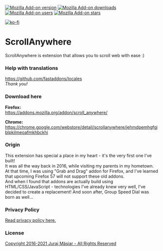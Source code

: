 [![Mozilla Add-on version](https://img.shields.io/amo/v/scroll_anywhere.svg)](https://addons.mozilla.org/addon/scroll_anywhere/?src=external-github-shield-downloads)
[![Mozilla Add-on downloads](https://img.shields.io/amo/d/scroll_anywhere.svg)](https://addons.mozilla.org/addon/scroll_anywhere/?src=external-github-shield-downloads)
[![Mozilla Add-on users](https://img.shields.io/amo/users/scroll_anywhere.svg)](https://addons.mozilla.org/addon/scroll_anywhere/statistics/)
[![Mozilla Add-on stars](https://img.shields.io/amo/stars/scroll_anywhere.svg)](https://addons.mozilla.org/addon/scroll_anywhere/reviews/)

[![ko-fi](https://www.ko-fi.com/img/githubbutton_sm.svg)](https://ko-fi.com/fastaddons)

# ScrollAnywhere

ScrollAnywhere is extension that allows you to scroll web with ease :)

### Help with translations
https://github.com/fastaddons/locales  
*Thank you!*

### Download here
**Firefox:**  
https://addons.mozilla.org/addon/scroll_anywhere/

**Chrome:**  
https://chrome.google.com/webstore/detail/scrollanywhere/jehmdpemhgfgjblpkilmeoafmkhbckhi

### Origin
This extension has special a place in my heart - it's the very first one I've built!  
It was all the way back in 2016, while visiting my parents in my hometown.  
At that time, I was using "Grab and Drag" addon for Firefox, and I've learned that upcoming Firefox 57 will not support these old addons.  
And when I found that addons are actually build using HTML/CSS/JavaScript - technologies I've already knew very well, I've decided to create a replacement! And soon after, Group Speed Dial was born as well...

### Privacy Policy
[Read privacy policy here.](PRIVACY_POLICY.md)

### License
[Copyright 2016-2021 Juraj Mäsiar - All Rights Reserved](LICENSE)
